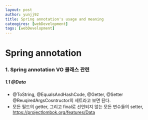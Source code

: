 ```yaml
---
layout: post
author: yunjj92
title: Spring annotation's usage and meaning 
cateogires: [webDevelopment]
tags: [webDevelopment]
---
```

# Spring annotation
### 1. Spring annotation VO 클래스 관련 
##### 1.1 @Data
- @ToString, @EqualsAndHashCode, @Getter, @Setter @ReuqiredArgsCosntructor의 세트라고 보면 된다. 
- 모든 필드의 getter, 그리고 final로 선언되지 않는 모든 변수들의 setter, https://projectlombok.org/features/Data